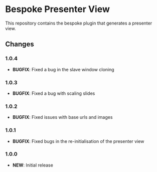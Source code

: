 # Bespoke Presenter View

This repository contains the bespoke plugin that generates a presenter view.

## Changes

### 1.0.4

* **BUGFIX**: Fixed a bug in the slave window cloning

### 1.0.3

* **BUGFIX**: Fixed a bug with scaling slides

### 1.0.2

* **BUGFIX**: Fixed issues with base urls and images

### 1.0.1

* **BUGFIX**: Fixed bugs in the re-initialisation of the presenter view

### 1.0.0

* **NEW**: Initial release
